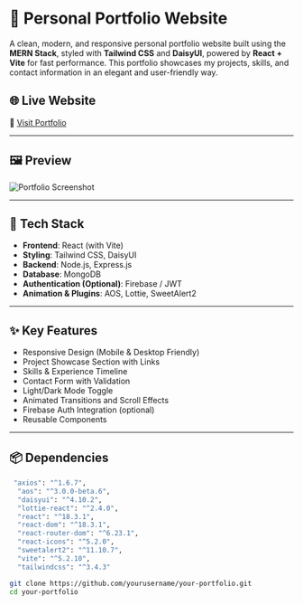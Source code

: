# 💼 Personal Portfolio Website

A clean, modern, and responsive personal portfolio website built using the **MERN Stack**, styled with **Tailwind CSS** and **DaisyUI**, powered by **React + Vite** for fast performance. This portfolio showcases my projects, skills, and contact information in an elegant and user-friendly way.

## 🌐 Live Website

🔗 [Visit Portfolio](https://personal-protfolio1.vercel.app/)

---

## 🖼️ Preview

![Portfolio Screenshot](https://personal-protfolio1.vercel.app/) <!-- Replace with your actual screenshot path or URL -->

---

## 🚀 Tech Stack

- **Frontend**: React (with Vite)
- **Styling**: Tailwind CSS, DaisyUI
- **Backend**: Node.js, Express.js
- **Database**: MongoDB
- **Authentication (Optional)**: Firebase / JWT
- **Animation & Plugins**: AOS, Lottie, SweetAlert2

---

## ✨ Key Features

- Responsive Design (Mobile & Desktop Friendly)
- Project Showcase Section with Links
- Skills & Experience Timeline
- Contact Form with Validation
- Light/Dark Mode Toggle
- Animated Transitions and Scroll Effects
- Firebase Auth Integration (optional)
- Reusable Components

---

## 📦 Dependencies

```bash
 "axios": "^1.6.7",
  "aos": "^3.0.0-beta.6",
  "daisyui": "^4.10.2",
  "lottie-react": "^2.4.0",
  "react": "^18.3.1",
  "react-dom": "^18.3.1",
  "react-router-dom": "^6.23.1",
  "react-icons": "^5.2.0",
  "sweetalert2": "^11.10.7",
  "vite": "^5.2.10",
  "tailwindcss": "^3.4.3"

git clone https://github.com/yourusername/your-portfolio.git
cd your-portfolio
